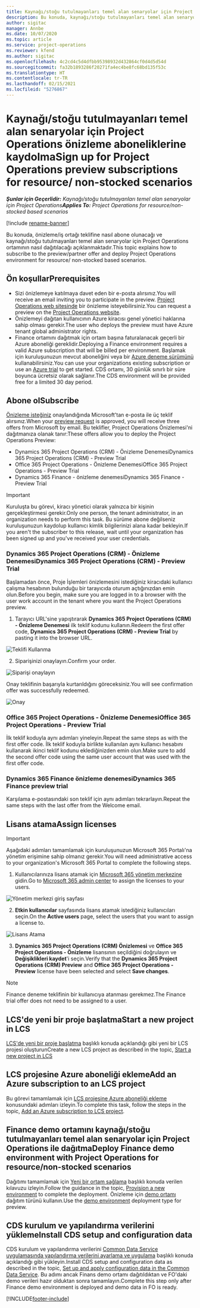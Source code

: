 ```yaml
---
title: Kaynağı/stoğu tutulmayanları temel alan senaryolar için Project Operations önizleme aboneliklerine kaydolma
description: Bu konuda, kaynağı/stoğu tutulmayanları temel alan senaryolar için Project Operations'a nasıl abone olunacağı ve Project Operations'ın nasıl dağıtılacağı hakkında bilgiler sağlanmaktadır.
author: sigitac
manager: Annbe
ms.date: 10/07/2020
ms.topic: article
ms.service: project-operations
ms.reviewer: kfend
ms.author: sigitac
ms.openlocfilehash: 4c2cd4c5d4dfbb95398932d432864cf0d4d5d54d
ms.sourcegitcommit: fa32b1893286f20271fa4ec4be8fc68bd135f53c
ms.translationtype: HT
ms.contentlocale: tr-TR
ms.lasthandoff: 02/15/2021
ms.locfileid: "5276867"
---
```

# <a name="sign-up-for-project-operations-preview-subscriptions-for-resource-non-stocked-scenarios"></a><span data-ttu-id="70fb9-103">Kaynağı/stoğu tutulmayanları temel alan senaryolar için Project Operations önizleme aboneliklerine kaydolma</span><span class="sxs-lookup"><span data-stu-id="70fb9-103">Sign up for Project Operations preview subscriptions for resource/ non-stocked scenarios</span></span>

<span data-ttu-id="70fb9-104">_**Şunlar için Geçerlidir:** Kaynağı/stoğu tutulmayanları temel alan senaryolar için Project Operations_</span><span class="sxs-lookup"><span data-stu-id="70fb9-104">_**Applies To:** Project Operations for resource/non-stocked based scenarios_</span></span>

[!include [rename-banner](~/includes/cc-data-platform-banner.md)]

<span data-ttu-id="70fb9-105">Bu konuda, önizleme/iş ortağı teklifine nasıl abone olunacağı ve kaynağı/stoğu tutulmayanları temel alan senaryolar için Project Operations ortamının nasıl dağıtılacağı açıklanmaktadır.</span><span class="sxs-lookup"><span data-stu-id="70fb9-105">This topic explains how to subscribe to the preview/partner offer and deploy Project Operations environment for resource/ non-stocked based scenarios.</span></span>

## <a name="prerequisites"></a><span data-ttu-id="70fb9-106">Ön koşullar</span><span class="sxs-lookup"><span data-stu-id="70fb9-106">Prerequisites</span></span>

- <span data-ttu-id="70fb9-107">Sizi önizlemeye katılmaya davet eden bir e-posta alırsınız.</span><span class="sxs-lookup"><span data-stu-id="70fb9-107">You will receive an email inviting you to participate in the preview.</span></span> <span data-ttu-id="70fb9-108">[Project Operations web sitesinde](https://dynamics.microsoft.com/en-us/project-operations/overview/) bir önizleme isteyebilirsiniz.</span><span class="sxs-lookup"><span data-stu-id="70fb9-108">You can request a preview on the [Project Operations website](https://dynamics.microsoft.com/en-us/project-operations/overview/).</span></span>
- <span data-ttu-id="70fb9-109">Önizlemeyi dağıtan kullanıcının Azure kiracısı genel yönetici haklarına sahip olması gerekir.</span><span class="sxs-lookup"><span data-stu-id="70fb9-109">The user who deploys the preview must have Azure tenant global administrator rights.</span></span>
- <span data-ttu-id="70fb9-110">Finance ortamını dağıtmak için ortam başına faturalanacak geçerli bir Azure aboneliği gereklidir.</span><span class="sxs-lookup"><span data-stu-id="70fb9-110">Deploying a Finance environment requires a valid Azure subscription that will be billed per environment.</span></span> <span data-ttu-id="70fb9-111">Başlamak için kuruluşunuzun mevcut aboneliğini veya bir [Azure deneme sürümünü](https://azure.microsoft.com/en-us/free/) kullanabilirsiniz.</span><span class="sxs-lookup"><span data-stu-id="70fb9-111">You can use your organizations existing subscription or use an [Azure trial](https://azure.microsoft.com/en-us/free/) to get started.</span></span> <span data-ttu-id="70fb9-112">CDS ortamı, 30 günlük sınırlı bir süre boyunca ücretsiz olarak sağlanır.</span><span class="sxs-lookup"><span data-stu-id="70fb9-112">The CDS environment will be provided free for a limited 30 day period.</span></span>

## <a name="subscribe"></a><span data-ttu-id="70fb9-113">Abone ol</span><span class="sxs-lookup"><span data-stu-id="70fb9-113">Subscribe</span></span>

<span data-ttu-id="70fb9-114">[Önizleme isteğiniz](https://forms.office.com/FormsPro/Pages/ResponsePage.aspx?id=v4j5cvGGr0GRqy180BHbR56j8lZs0FdAvwT75_WNFyxUMkRDV1NYQU5TNjE2VjhKOVBUNVg2R0s1NC4u) onaylandığında Microsoft'tan e-posta ile üç teklif alırsınız.</span><span class="sxs-lookup"><span data-stu-id="70fb9-114">When your [preview request](https://forms.office.com/FormsPro/Pages/ResponsePage.aspx?id=v4j5cvGGr0GRqy180BHbR56j8lZs0FdAvwT75_WNFyxUMkRDV1NYQU5TNjE2VjhKOVBUNVg2R0s1NC4u) is approved, you will receive three offers from Microsoft by email.</span></span> <span data-ttu-id="70fb9-115">Bu teklifler, Project Operations Önizlemesi'ni dağıtmanıza olanak tanır:</span><span class="sxs-lookup"><span data-stu-id="70fb9-115">These offers allow you to deploy the Project Operations Preview:</span></span>

- <span data-ttu-id="70fb9-116">Dynamics 365 Project Operations (CRM) - Önizleme Denemesi</span><span class="sxs-lookup"><span data-stu-id="70fb9-116">Dynamics 365 Project Operations (CRM) - Preview Trial</span></span>
- <span data-ttu-id="70fb9-117">Office 365 Project Operations - Önizleme Denemesi</span><span class="sxs-lookup"><span data-stu-id="70fb9-117">Office 365 Project Operations - Preview Trial</span></span>
- <span data-ttu-id="70fb9-118">Dynamics 365 Finance - önizleme denemesi</span><span class="sxs-lookup"><span data-stu-id="70fb9-118">Dynamics 365 Finance - Preview Trial</span></span>

> [!IMPORTANT]
> <span data-ttu-id="70fb9-119">Kuruluşta bu görevi, kiracı yönetici olarak yalnızca bir kişinin gerçekleştirmesi gerekir.</span><span class="sxs-lookup"><span data-stu-id="70fb9-119">Only one person, the tenant administrator, in an organization needs to perform this task.</span></span> <span data-ttu-id="70fb9-120">Bu sürüme abone değilseniz kuruluşunuzun kaydolup kullanıcı kimlik bilgilerinizi alana kadar bekleyin.</span><span class="sxs-lookup"><span data-stu-id="70fb9-120">If you aren't the subscriber to this release, wait until your organization has been signed up and you've received your user credentials.</span></span>

### <a name="dynamics-365-project-operations-crm---preview-trial"></a><span data-ttu-id="70fb9-121">Dynamics 365 Project Operations (CRM) - Önizleme Denemesi</span><span class="sxs-lookup"><span data-stu-id="70fb9-121">Dynamics 365 Project Operations (CRM) - Preview Trial</span></span> 

<span data-ttu-id="70fb9-122">Başlamadan önce, Proje İşlemleri önizlemesini istediğiniz kiracıdaki kullanıcı çalışma hesabının bulunduğu bir tarayıcıda oturum açtığınızdan emin olun.</span><span class="sxs-lookup"><span data-stu-id="70fb9-122">Before you begin, make sure you are logged in to a browser with the user work account in the tenant where you want the Project Operations preview.</span></span>

1. <span data-ttu-id="70fb9-123">Tarayıcı URL'sine yapıştırarak **Dynamics 365 Project Operations (CRM) - Önizleme Denemesi** ilk teklif kodunu kullanın.</span><span class="sxs-lookup"><span data-stu-id="70fb9-123">Redeem the first offer code, **Dynamics 365 Project Operations (CRM) - Preview Trial** by pasting it into the browser URL.</span></span>

![Teklifi Kullanma](./media/16RedeemFirstOfferNew.png)

2. <span data-ttu-id="70fb9-125">Siparişinizi onaylayın.</span><span class="sxs-lookup"><span data-stu-id="70fb9-125">Confirm your order.</span></span>

![Siparişi onaylayın](./media/17ConfirmOrderNew.png)

<span data-ttu-id="70fb9-127">Onay teklifinin başarıyla kurtarıldığını göreceksiniz.</span><span class="sxs-lookup"><span data-stu-id="70fb9-127">You will see confirmation offer was successfully redeemed.</span></span>

![Onay](./media/18OrderConfirmationNew.png)

### <a name="office-365-project-operations---preview-trial"></a><span data-ttu-id="70fb9-129">Office 365 Project Operations - Önizleme Denemesi</span><span class="sxs-lookup"><span data-stu-id="70fb9-129">Office 365 Project Operations - Preview Trial</span></span>

<span data-ttu-id="70fb9-130">İlk teklif koduyla aynı adımları yineleyin.</span><span class="sxs-lookup"><span data-stu-id="70fb9-130">Repeat the same steps as with the first offer code.</span></span> <span data-ttu-id="70fb9-131">İlk teklif koduyla birlikte kullanılan aynı kullanıcı hesabını kullanarak ikinci teklif kodunu eklediğinizden emin olun.</span><span class="sxs-lookup"><span data-stu-id="70fb9-131">Make sure to add the second offer code using the same user account that was used with the first offer code.</span></span>

### <a name="dynamics-365-finance-preview-trial"></a><span data-ttu-id="70fb9-132">Dynamics 365 Finance önizleme denemesi</span><span class="sxs-lookup"><span data-stu-id="70fb9-132">Dynamics 365 Finance preview trial</span></span>

<span data-ttu-id="70fb9-133">Karşılama e-postasındaki son teklif için aynı adımları tekrarlayın.</span><span class="sxs-lookup"><span data-stu-id="70fb9-133">Repeat the same steps with the last offer from the Welcome email.</span></span>

## <a name="assign-licenses"></a><span data-ttu-id="70fb9-134">Lisans atama</span><span class="sxs-lookup"><span data-stu-id="70fb9-134">Assign licenses</span></span>

> [!IMPORTANT]
> <span data-ttu-id="70fb9-135">Aşağıdaki adımları tamamlamak için kuruluşunuzun Microsoft 365 Portalı'na yönetim erişimine sahip olmanız gerekir.</span><span class="sxs-lookup"><span data-stu-id="70fb9-135">You will need administrative access to your organization's Microsoft 365 Portal to complete the following steps.</span></span>

1. <span data-ttu-id="70fb9-136">Kullanıcılarınıza lisans atamak için [Microsoft 365 yönetim merkezine](https://portal.office.com/) gidin.</span><span class="sxs-lookup"><span data-stu-id="70fb9-136">Go to [Microsoft 365 admin center](https://portal.office.com/) to assign the licenses to your users.</span></span>

![Yönetim merkezi giriş sayfası](./media/14AdminPortal.png)

2. <span data-ttu-id="70fb9-138">**Etkin kullanıcılar** sayfasında lisans atamak istediğiniz kullanıcıları seçin.</span><span class="sxs-lookup"><span data-stu-id="70fb9-138">On the **Active users** page, select the users that you want to assign a license to.</span></span>

![Lisans Atama](./media/15AssignLicenses.png)

3. <span data-ttu-id="70fb9-140">**Dynamics 365 Project Operations (CRM) Önizlemesi** ve **Office 365 Project Operations - Önizleme** lisansının seçildiğini doğrulayın ve **Değişiklikleri kaydet**'i seçin.</span><span class="sxs-lookup"><span data-stu-id="70fb9-140">Verify that the **Dynamics 365 Project Operations (CRM) Preview** and **Office 365 Project Operations - Preview** license have been selected and select **Save changes**.</span></span>

> [!NOTE]
> <span data-ttu-id="70fb9-141">Finance deneme teklifinin bir kullanıcıya atanması gerekmez.</span><span class="sxs-lookup"><span data-stu-id="70fb9-141">The Finance trial offer does not need to be assigned to a user.</span></span>

## <a name="start-a-new-project-in-lcs"></a><span data-ttu-id="70fb9-142">LCS'de yeni bir proje başlatma</span><span class="sxs-lookup"><span data-stu-id="70fb9-142">Start a new project in LCS</span></span>

<span data-ttu-id="70fb9-143">[LCS'de yeni bir proje başlatma](create-lcs-project.md) başlıklı konuda açıklandığı gibi yeni bir LCS projesi oluşturun</span><span class="sxs-lookup"><span data-stu-id="70fb9-143">Create a new LCS project as described in the topic, [Start a new project in LCS](create-lcs-project.md)</span></span>

## <a name="add-an-azure-subscription-to-an-lcs-project"></a><span data-ttu-id="70fb9-144">LCS projesine Azure aboneliği ekleme</span><span class="sxs-lookup"><span data-stu-id="70fb9-144">Add an Azure subscription to an LCS project</span></span>

<span data-ttu-id="70fb9-145">Bu görevi tamamlamak için [LCS projesine Azure aboneliği ekleme](resource-add-azure-subscription-lcs-project.md) konusundaki adımları izleyin.</span><span class="sxs-lookup"><span data-stu-id="70fb9-145">To complete this task, follow the steps in the topic, [Add an Azure subscription to LCS project](resource-add-azure-subscription-lcs-project.md).</span></span>

## <a name="deploy-finance-demo-environment-with-project-operations-for-resourcenon-stocked-scenarios"></a><span data-ttu-id="70fb9-146">Finance demo ortamını kaynağı/stoğu tutulmayanları temel alan senaryolar için Project Operations ile dağıtma</span><span class="sxs-lookup"><span data-stu-id="70fb9-146">Deploy Finance demo environment with Project Operations for resource/non-stocked scenarios</span></span>

<span data-ttu-id="70fb9-147">Dağıtımı tamamlamak için [Yeni bir ortam sağlama](resource-provision-new-environment.md) başlıklı konuda verilen kılavuzu izleyin.</span><span class="sxs-lookup"><span data-stu-id="70fb9-147">Follow the guidance in the topic, [Provision a new environment](resource-provision-new-environment.md) to complete the deployment.</span></span> <span data-ttu-id="70fb9-148">Önizleme için [demo ortamı](https://docs.microsoft.com/dynamics365/fin-ops-core/dev-itpro/deployment/deploy-demo-environment) dağıtım türünü kullanın.</span><span class="sxs-lookup"><span data-stu-id="70fb9-148">Use the [demo environment](https://docs.microsoft.com/dynamics365/fin-ops-core/dev-itpro/deployment/deploy-demo-environment) deployment type for preview.</span></span> 

## <a name="install-cds-setup-and-configuration-data"></a><span data-ttu-id="70fb9-149">CDS kurulum ve yapılandırma verilerini yükleme</span><span class="sxs-lookup"><span data-stu-id="70fb9-149">Install CDS setup and configuration data</span></span>

<span data-ttu-id="70fb9-150">CDS kurulum ve yapılandırma verilerini [Common Data Service uygulamasında yapılandırma verilerini ayarlama ve uygulama](resource-apply-pro-setup-config-data.md) başlıklı konuda açıklandığı gibi yükleyin.</span><span class="sxs-lookup"><span data-stu-id="70fb9-150">Install CDS setup and configuration data as described in the topic, [Set up and apply configuration data in the Common Data Service](resource-apply-pro-setup-config-data.md).</span></span>
<span data-ttu-id="70fb9-151">Bu adımı ancak Finans demo ortamı dağıtıldıktan ve FO'daki demo verileri hazır olduktan sonra tamamlayın.</span><span class="sxs-lookup"><span data-stu-id="70fb9-151">Complete this step only after Finance demo environment is deployed and demo data in FO is ready.</span></span>


[!INCLUDE[footer-include](../includes/footer-banner.md)]